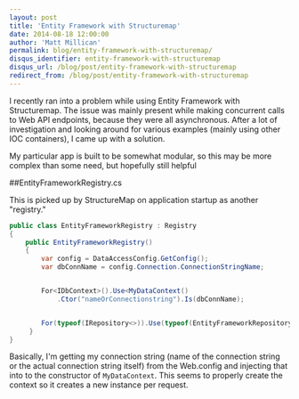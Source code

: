 ```yaml
---
layout: post
title: 'Entity Framework with Structuremap'
date: 2014-08-18 12:00:00
author: 'Matt Millican'
permalink: blog/entity-framework-with-structuremap/
disqus_identifier: entity-framework-with-structuremap
disqus_url: /blog/post/entity-framework-with-structuremap
redirect_from: /blog/post/entity-framework-with-structuremap
---
```


I recently ran into a problem while using Entity Framework with Structuremap.  The issue was mainly present while making concurrent calls to Web API endpoints, because they were all asynchronous.  After a lot of investigation and looking around for various examples (mainly using other IOC containers), I came up with a solution.

My particular app is built to be somewhat modular, so this may be more complex than some need, but hopefully still helpful

##EntityFrameworkRegistry.cs

This is picked up by StructureMap on application startup as another "registry."

``` c#
public class EntityFrameworkRegistry : Registry 
{
    public EntityFrameworkRegistry() 
    {
        var config = DataAccessConfig.GetConfig();
        var dbConnName = config.Connection.ConnectionStringName;


        For<IDbContext>().Use<MyDataContext()
            .Ctor("nameOrConnectionstring").Is(dbConnName);


        For(typeof(IRepository<>)).Use(typeof(EntityFrameworkRepository<>));
     }
}
``` 

Basically, I'm getting my connection string (name of the connection string or the actual connection string itself) from the Web.config and injecting that into to the constructor of `MyDataContext`.  This seems to properly create the context so it creates a new instance per request.